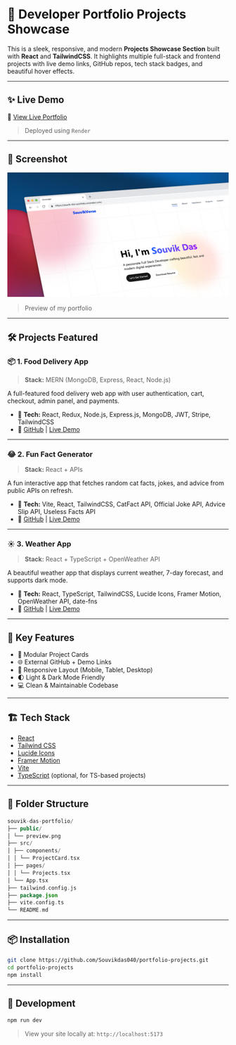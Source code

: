 # 💼 Developer Portfolio Projects Showcase

This is a sleek, responsive, and modern **Projects Showcase Section** built with **React** and **TailwindCSS**. It highlights multiple full-stack and frontend projects with live demo links, GitHub repos, tech stack badges, and beautiful hover effects.

---

## ✨ Live Demo

🔗 [View Live Portfolio](https://souvik-das-portfolio.onrender.com)

> Deployed using ```Render```

---

## 📸 Screenshot

![Projects Section Preview](./public/preview.png)

> Preview of my portfolio

---

## 🛠️ Projects Featured

### 📦 1. Food Delivery App
> **Stack:** MERN (MongoDB, Express, React, Node.js)

A full-featured food delivery web app with user authentication, cart, checkout, admin panel, and payments.

- 🔧 **Tech:** React, Redux, Node.js, Express.js, MongoDB, JWT, Stripe, TailwindCSS
- 🔗 [GitHub](https://github.com/Souvikdas040/foodDelivery-app) | [Live Demo](https://fooddelivery-app-frontend-ql8o.onrender.com)

---

### 😂 2. Fun Fact Generator
> **Stack:** React + APIs

A fun interactive app that fetches random cat facts, jokes, and advice from public APIs on refresh.

- 🔧 **Tech:** Vite, React, TailwindCSS, CatFact API, Official Joke API, Advice Slip API, Useless Facts API
- 🔗 [GitHub](https://github.com/Souvikdas040/fun-fact-generator) | [Live Demo](https://fun-fact-generator-aa63.onrender.com)

---

### ☀️ 3. Weather App
> **Stack:** React + TypeScript + OpenWeather API

A beautiful weather app that displays current weather, 7-day forecast, and supports dark mode.

- 🔧 **Tech:** React, TypeScript, TailwindCSS, Lucide Icons, Framer Motion, OpenWeather API, date-fns
- 🔗 [GitHub](https://github.com/Souvikdas040/weather-app) | [Live Demo](https://weather-app-84mz.onrender.com)

---

## 🧠 Key Features

- 🧩 Modular Project Cards
- 🌐 External GitHub + Demo Links
- 💅 Responsive Layout (Mobile, Tablet, Desktop)
- 🌓 Light & Dark Mode Friendly
- 💻 Clean & Maintainable Codebase

---

## 🏗️ Tech Stack

- [React](https://reactjs.org/)
- [Tailwind CSS](https://tailwindcss.com/)
- [Lucide Icons](https://lucide.dev/)
- [Framer Motion](https://www.framer.com/motion/)
- [Vite](https://vitejs.dev/)
- [TypeScript](https://www.typescriptlang.org/) (optional, for TS-based projects)

---

## 📁 Folder Structure
```kotlin
souvik-das-portfolio/
├── public/
│ └── preview.png
├── src/
│ ├── components/
│ │ └── ProjectCard.tsx
│ ├── pages/
│ │ └── Projects.tsx
│ └── App.tsx
├── tailwind.config.js
├── package.json
├── vite.config.ts
└── README.md
```

---

## 📦 Installation

```bash
git clone https://github.com/Souvikdas040/portfolio-projects.git
cd portfolio-projects
npm install
```

---

## 🔧 Development

```bash
npm run dev
```
>View your site locally at: ```http://localhost:5173```
